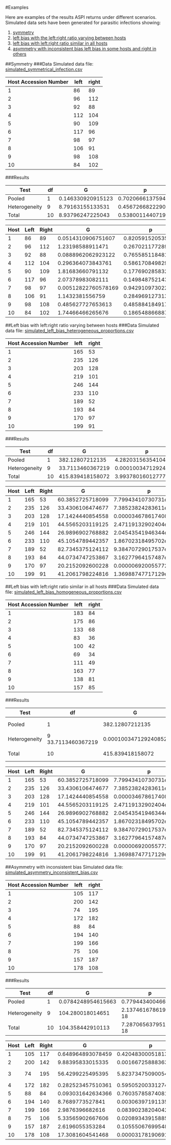 #Examples

Here are examples of the results ASPI returns under different scenarios. Simulated data sets have been generated for parasitic infections showing: 

1. [symmetry](#symmetry) 
2. [left bias with the left:right ratio varying between hosts](#left-bias-heterogeneous)
3. [left bias with left:right ratio similar in all hosts](#left-bias-homogeneous)
4. [asymmetry with inconsistent bias left bias in some hosts and right in others](#asymmetry-with-inconsistent-bias)

##Symmetry
###Data
Simulated data file: [simulated_symmetrical_infection.csv](https://github.com/WaylandM/aspi/blob/master/data/parasites/simulated_symmetrical_infection.csv)

|Host Accession Number 	|left 	|right|
|-----------------------|-------|-----|
|1 	|86 	|89|
|2 	|96 	|112|
|3 	|92 	|88|
|4 	|112 	|104|
|5 	|90 	|109|
|6 	|117 	|96|
|7 	|98 	|97|
|8 	|106 	|91|
|9 	|98 	|108|
|10 	|84 	|102|

###Results

|Test 	|df 	|G 	|p |
|-------|-----|---|---|
|Pooled 	|1 	|0.146330920915123 	|0.70206661375943|
|Heterogeneity 	|9 	|8.79163155133531 	|0.456726682229064|
|Total 	|10 	|8.93796247225043 	|0.538001144071982|

|Host	|Left	|Right	|G	|p	|BH	|Holm|
|-----|-----|-------|---|---|---|----|
|1	|86	|89	|0.0514310906751607	|0.820591520535193	|0.911768356150215	|1|
|2	|96	|112	|1.23198588911471	|0.26702117728936	|0.569938254627077	|1|
|3	|92	|88	|0.0888962062923122	|0.765585118481767	|0.911768356150215	|1|
|4	|112	|104	|0.296364073843761	|0.586170849829145	|0.83738692832735	|1|
|5	|90	|109	|1.81683660791132	|0.17769028583282	|0.569938254627077	|1|
|6	|117	|96	|2.07378983082111	|0.149848752143328	|0.569938254627077	|1|
|7	|98	|97	|0.00512822760578169	|0.94291097302238	|0.94291097302238	|1|
|8	|106	|91	|1.1432381556759	|0.284969127313539	|0.569938254627077	|1|
|9	|98	|108	|0.485627727653613	|0.485884184917137	|0.809806974861896	|1|
|10	|84	|102	|1.74466466265676	|0.186548866887074	|0.569938254627077	|1|


##Left bias with left:right ratio varying between hosts<a id="left-bias-heterogeneous"></a>
###Data
Simulated data file: [simulated_left_bias_heterogeneous_proportions.csv](https://github.com/WaylandM/aspi/blob/master/data/parasites/simulated_left_bias_heterogeneous_proportions.csv)

|Host Accession Number 	|left 	|right|
|-----------------------|-------|-----|
|1 	|165 	|53|
|2 	|235 	|126|
|3 	|203 	|128|
|4 	|219 	|101|
|5 	|246 	|144|
|6 	|233 	|110|
|7 	|189 	|52|
|8 	|193 	|84|
|9 	|170 	|97|
|10 	|199 	|91|

###Results

|Test	 |df	 |G	 |p  |
|------|-----|---|---|
|Pooled	 |1	 |382.12807212135	 |4.28203156354104e-85|
|Heterogeneity	 |9	 |33.7113460367219	 |0.000100347129240852|
|Total	 |10	 |415.839418158072	 |3.99378016012777e-83|



|Host	|Left	|Right	|G	|p	|BH	|Holm|
|-----|-----|-------|---|---|---|----|
|1	|165	|53	|60.3852725718099	|7.79943410730731e-15	|3.89971705365366e-14	|7.01949069657658e-14|
|2	|235	|126	|33.4306106474677	|7.38523824283611e-9	|1.05503403469087e-8	|2.95409529713445e-8|
|3	|203	|128	|17.1424440854558	|0.0000346786174084717	|0.0000346786174084717	|0.0000346786174084717|
|4	|219	|101	|44.5565203119125	|2.47119132902404e-11	|6.1779783225601e-11	|1.72983393031683e-10|
|5	|246	|144	|26.9896902768882	|2.04543541946344e-7	|2.55679427432929e-7	|6.13630625839031e-7|
|6	|233	|110	|45.1054789442357	|1.86702318495702e-11	|6.1779783225601e-11	|1.49361854796561e-10|
|7	|189	|52	|82.7345375124112	|9.38470729017537e-20	|9.38470729017537e-19	|9.38470729017537e-19|
|8	|193	|84	|44.0734747253867	|3.16277964157487e-11	|6.32555928314974e-11	|1.89766778494492e-10|
|9	|170	|97	|20.2152092600228	|0.00000692005577265575	|0.00000768895085850639	|0.0000138401115453115|
|10	|199	|91	|41.2061798224816	|1.36988747717129e-10	|2.28314579528549e-10	|6.84943738585646e-10|



##Left bias with left:right ratio similar in all hosts<a id="left-bias-homogeneous"></a>
###Data
Simulated data file: [simulated_left_bias_homogeneous_proportions.csv](https://github.com/WaylandM/aspi/blob/master/data/parasites/simulated_left_bias_homogeneous_proportions.csv)

|Host Accession Number 	|left 	|right|
|-----------------------|-------|-----|
|1 	|183 	|84|
|2 	|175 	|86|
|3 	|133 	|68|
|4 	|83 	|36|
|5 	|100 	|42|
|6 	|69 	|34|
|7 	|111 	|49|
|8 	|163 	|77|
|9 	|138 	|81|
|10 	|157 	|85|

###Results

|Test	 |df	 |G	 |p  |
|------|-----|---|---|
|Pooled	 |1	 |382.12807212135	 |4.28203156354104e-85|
|Heterogeneity	 |9	 33.7113460367219	 |0.000100347129240852|
|Total	 |10	 |415.839418158072	 |3.99378016012777e-83|


|Host	|Left	|Right	|G	|p	|BH	|Holm|
|-----|-----|-------|---|---|---|----|
|1	|165	|53	|60.3852725718099	|7.79943410730731e-15	|3.89971705365366e-14	|7.01949069657658e-14|
|2	|235	|126	|33.4306106474677	|7.38523824283611e-9	|1.05503403469087e-8	|2.95409529713445e-8|
|3	|203	|128	|17.1424440854558	|0.0000346786174084717	|0.0000346786174084717	|0.0000346786174084717|
|4	|219	|101	|44.5565203119125	|2.47119132902404e-11	|6.1779783225601e-11	|1.72983393031683e-10|
|5	|246	|144	|26.9896902768882	|2.04543541946344e-7	|2.55679427432929e-7	|6.13630625839031e-7|
|6	|233	|110	|45.1054789442357	|1.86702318495702e-11	|6.1779783225601e-11	|1.49361854796561e-10|
|7	|189	|52	|82.7345375124112	|9.38470729017537e-20	|9.38470729017537e-19	|9.38470729017537e-19|
|8	|193	|84	|44.0734747253867	|3.16277964157487e-11	|6.32555928314974e-11	|1.89766778494492e-10|
|9	|170	|97	|20.2152092600228	|0.00000692005577265575	|0.00000768895085850639	|0.0000138401115453115|
|10	|199	|91	|41.2061798224816	|1.36988747717129e-10	|2.28314579528549e-10	|6.84943738585646e-10|


##Asymmetry with inconsistent bias<a id="asymmetry-with-inconsistent-bias"></a>
Simulated data file: [simulated_asymmetry_inconsistent_bias.csv](https://github.com/WaylandM/aspi/blob/master/data/parasites/simulated_asymmetry_inconsistent_bias.csv)

|Host Accession Number 	|left 	|right|
|-----------------------|-------|-----|
|1 	|105 	|117|
|2 	|200 	|142|
|3 	|74 	|195|
|4 	|172 	|182|
|5 	|88 	|84|
|6 	|194 	|140|
|7 	|199 	|166|
|8 	|75 	|106|
|9 	|157 	|187|
|10 	|178 	|108|

###Results

|Test 	|df 	|G 	|p|
|-------|-----|---|---|
|Pooled 	|1 	|0.0784248954615663 	|0.779443400466083|
|Heterogeneity 	|9 	|104.280018014651 	|2.13746167861965e-18|
|Total 	|10 	|104.358442910113 	|7.28706563795127e-18|

|Host	|Left	|Right	|G	|p	|BH	|Holm|
|-----|-----|-------|---|---|---|----|
|1	|105	|117	|0.648964893078459	|0.420483000518133	|0.525603750647667	|1|
|2	|200	|142	|9.88395833015335	|0.00166725888363099	|0.00555752961210331	|0.0133380710690479|
|3	|74	|195	|56.4299225495395	|5.82373475090054e-14	|5.82373475090054e-13	|5.82373475090054e-13|
|4	|172	|182	|0.282523457510361	|0.595052003312743	|0.661168892569715	1|
|5	|88	|84	|0.093031642634366	|0.760357858740811	|0.760357858740811	1|
|6	|194	|140	|8.7689773527841	|0.00306397191135336	|0.00765992977838339	|0.0214478033794735|
|7	|199	|166	|2.9876396682616	|0.0839023820404203	|0.139837303400701	|0.419511910202102|
|8	|75	|106	|5.33565902667606	|0.0208934391588535	|0.041786878317707	|0.125360634953121|
|9	|157	|187	|2.6196055353284	|0.10555067699548	|0.150786681422114	|0.422202707981918|
|10	|178	|108	|17.3081604541468	|0.0000317819069131459	|0.00015890953456573	|0.000286037162218313|
